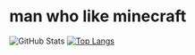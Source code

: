 # man who like minecraft

![GitHub Stats](https://github-readme-stats.vercel.app/api?username=realrainbuu&theme=shades-of-purple&show_icons=true)
[![Top Langs](https://github-readme-stats.vercel.app/api/top-langs/?username=realrainbuu&layout=compact)](https://github.com/anuraghazra/github-readme-stats)

